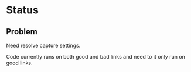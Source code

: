 # Status

## Problem
Need resolve capture settings. 
<p>
Code currently runs on both good and bad links and need to it only run on good links.
